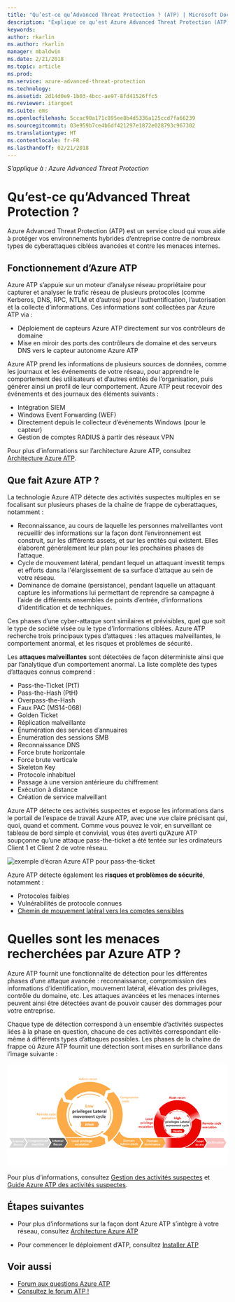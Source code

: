 ```yaml
---
title: "Qu’est-ce qu’Advanced Threat Protection ? (ATP) | Microsoft Docs"
description: "Explique ce qu’est Azure Advanced Threat Protection (ATP) et quels types d’activités suspectes il peut détecter"
keywords: 
author: rkarlin
ms.author: rkarlin
manager: mbaldwin
ms.date: 2/21/2018
ms.topic: article
ms.prod: 
ms.service: azure-advanced-threat-protection
ms.technology: 
ms.assetid: 2d14d0e9-1b03-4bcc-ae97-8fd41526ffc5
ms.reviewer: itargoet
ms.suite: ems
ms.openlocfilehash: 5ccac90a171c895ee8b4d5336a125ccd7fa66239
ms.sourcegitcommit: 03e959b7ce4b6df421297e1872e028793c967302
ms.translationtype: HT
ms.contentlocale: fr-FR
ms.lasthandoff: 02/21/2018
---
```

*S’applique à : Azure Advanced Threat Protection*


# <a name="what-is-azure-advanced-threat-protection"></a>Qu’est-ce qu’Advanced Threat Protection ?
Azure Advanced Threat Protection (ATP) est un service cloud qui vous aide à protéger vos environnements hybrides d’entreprise contre de nombreux types de cyberattaques ciblées avancées et contre les menaces internes.

## <a name="how-azure-atp-works"></a>Fonctionnement d’Azure ATP

Azure ATP s’appuie sur un moteur d’analyse réseau propriétaire pour capturer et analyser le trafic réseau de plusieurs protocoles (comme Kerberos, DNS, RPC, NTLM et d’autres) pour l’authentification, l’autorisation et la collecte d’informations. Ces informations sont collectées par Azure ATP via :

-   Déploiement de capteurs Azure ATP directement sur vos contrôleurs de domaine
-   Mise en miroir des ports des contrôleurs de domaine et des serveurs DNS vers le capteur autonome Azure ATP

Azure ATP prend les informations de plusieurs sources de données, comme les journaux et les événements de votre réseau, pour apprendre le comportement des utilisateurs et d’autres entités de l’organisation, puis générer ainsi un profil de leur comportement.
Azure ATP peut recevoir des événements et des journaux des éléments suivants :

-   Intégration SIEM
-   Windows Event Forwarding (WEF)
-   Directement depuis le collecteur d’événements Windows (pour le capteur)
-   Gestion de comptes RADIUS à partir des réseaux VPN


Pour plus d’informations sur l’architecture Azure ATP, consultez [Architecture Azure ATP](atp-architecture.md).

## <a name="what-does-azure-atp-do"></a>Que fait Azure ATP ?

La technologie Azure ATP détecte des activités suspectes multiples en se focalisant sur plusieurs phases de la chaîne de frappe de cyberattaques, notamment :

-   Reconnaissance, au cours de laquelle les personnes malveillantes vont recueillir des informations sur la façon dont l’environnement est construit, sur les différents assets, et sur les entités qui existent. Elles élaborent généralement leur plan pour les prochaines phases de l’attaque.
-   Cycle de mouvement latéral, pendant lequel un attaquant investit temps et efforts dans la l'élargissement de sa surface d’attaque au sein de votre réseau.
-   Dominance de domaine (persistance), pendant laquelle un attaquant capture les informations lui permettant de reprendre sa campagne à l’aide de différents ensembles de points d’entrée, d’informations d’identification et de techniques. 

Ces phases d’une cyber-attaque sont similaires et prévisibles, quel que soit le type de société visée ou le type d’informations ciblées.
Azure ATP recherche trois principaux types d’attaques : les attaques malveillantes, le comportement anormal, et les risques et problèmes de sécurité.

Les **attaques malveillantes** sont détectées de façon déterministe ainsi que par l’analytique d’un comportement anormal. La liste complète des types d’attaques connus comprend :

-   Pass-the-Ticket (PtT)
-   Pass-the-Hash (PtH)
-   Overpass-the-Hash
-   Faux PAC (MS14-068)
-   Golden Ticket
-   Réplication malveillante
-   Énumération des services d’annuaires
-   Énumération des sessions SMB
-   Reconnaissance DNS
-   Force brute horizontale 
-   Force brute verticale
-   Skeleton Key
-   Protocole inhabituel
-   Passage à une version antérieure du chiffrement
-   Exécution à distance
-   Création de service malveillant


Azure ATP détecte ces activités suspectes et expose les informations dans le portail de l’espace de travail Azure ATP, avec une vue claire précisant qui, quoi, quand et comment. Comme vous pouvez le voir, en surveillant ce tableau de bord simple et convivial, vous êtes averti qu’Azure ATP soupçonne qu’une attaque pass-the-ticket a été tentée sur les ordinateurs Client 1 et Client 2 de votre réseau.

 ![exemple d’écran Azure ATP pour pass-the-ticket](media/pass-the-ticket-sa.png)


Azure ATP détecte également les **risques et problèmes de sécurité**, notamment :

-   Protocoles faibles
-   Vulnérabilités de protocole connues
-   [Chemin de mouvement latéral vers les comptes sensibles](use-case-lateral-movement-path.md)

# <a name="what-threats-does-azure-atp-look-for"></a>Quelles sont les menaces recherchées par Azure ATP ?

Azure ATP fournit une fonctionnalité de détection pour les différentes phases d’une attaque avancée : reconnaissance, compromission des informations d’identification, mouvement latéral, élévation des privilèges, contrôle du domaine, etc. Les attaques avancées et les menaces internes peuvent ainsi être détectées avant de pouvoir causer des dommages pour votre entreprise.

Chaque type de détection correspond à un ensemble d’activités suspectes liées à la phase en question, chacune de ces activités correspondant elle-même à différents types d’attaques possibles.
Les phases de la chaîne de frappe où Azure ATP fournit une détection sont mises en surbrillance dans l’image suivante :

![Focus d’Azure ATP sur l’activité latérale dans la chaîne de frappe des attaques](media/attack-kill-chain-small.jpg)


Pour plus d’informations, consultez [Gestion des activités suspectes](working-with-suspicious-activities.md) et [Guide Azure ATP des activités suspectes](suspicious-activity-guide.md).

## <a name="whats-next"></a>Étapes suivantes

-   Pour plus d’informations sur la façon dont Azure ATP s’intègre à votre réseau, consultez [Architecture Azure ATP](atp-architecture.md)

-   Pour commencer le déploiement d’ATP, consultez [Installer ATP](install-atp-step1.md)


## <a name="see-also"></a>Voir aussi
- [Forum aux questions Azure ATP](atp-technical-faq.md)
- [Consultez le forum ATP !](https://aka.ms/azureatpcommunity)
